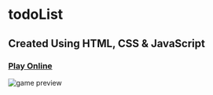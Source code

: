 # todoList

## Created Using HTML, CSS & JavaScript


### [Play Online](https://whack-a-mole-1.netlify.app//)

![game preview](https://user-images.githubusercontent.com/101276981/204225677-d15f2975-393f-443f-b655-b40d9c8f6ffd.png)
